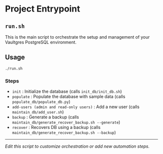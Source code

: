 # Project Entrypoint

## `run.sh`

This is the main script to orchestrate the setup and management of your Vaultgres PostgreSQL environment.

## Usage
```bash
./run.sh
```

### Steps
- `init` : Initialize the database (calls `init_db/init_db.sh`)
- `populate` : Populate the database with sample data (calls `populate_db/populate_db.py`)
- `add-users (admin and read-only users)` : Add a new user (calls `maintain_db/add_user.sh`)
- `backup` : Generate a backup (calls `maintain_db/generate_recover_backup.sh --generate`)
- `recover` : Recovers DB using a backup (calls `maintain_db/generate_recover_backup.sh --backup`)
---

*Edit this script to customize orchestration or add new automation steps.*
